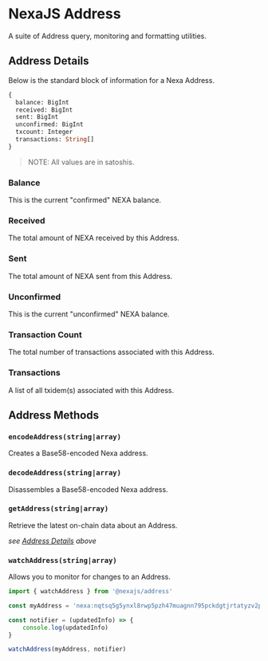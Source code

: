 # NexaJS Address

A suite of Address query, monitoring and formatting utilities.


## Address Details

Below is the standard block of information for a Nexa Address.

```graphql
{
  balance: BigInt
  received: BigInt
  sent: BigInt
  unconfirmed: BigInt
  txcount: Integer
  transactions: String[]
}
```

> NOTE: All values are in satoshis.

### Balance

This is the current "confirmed" NEXA balance.

### Received

The total amount of NEXA received by this Address.

### Sent

The total amount of NEXA sent from this Address.

### Unconfirmed

This is the current "unconfirmed" NEXA balance.

### Transaction Count

The total number of transactions associated with this Address.

### Transactions

A list of all txidem(s) associated with this Address.


## Address Methods

### `encodeAddress(string|array)`

Creates a Base58-encoded Nexa address.

### `decodeAddress(string|array)`

Disassembles a Base58-encoded Nexa address.

### `getAddress(string|array)`

Retrieve the latest on-chain data about an Address.

_see [Address Details](#address-details) above_

### `watchAddress(string|array)`

Allows you to monitor for changes to an Address.

```js
import { watchAddress } from '@nexajs/address'

const myAddress = 'nexa:nqtsq5g5ynxl8rwp5pzh47muagnn795pckdgtjrtatyzv2p5'

const notifier = (updatedInfo) => {
    console.log(updatedInfo)
}

watchAddress(myAddress, notifier)

```
